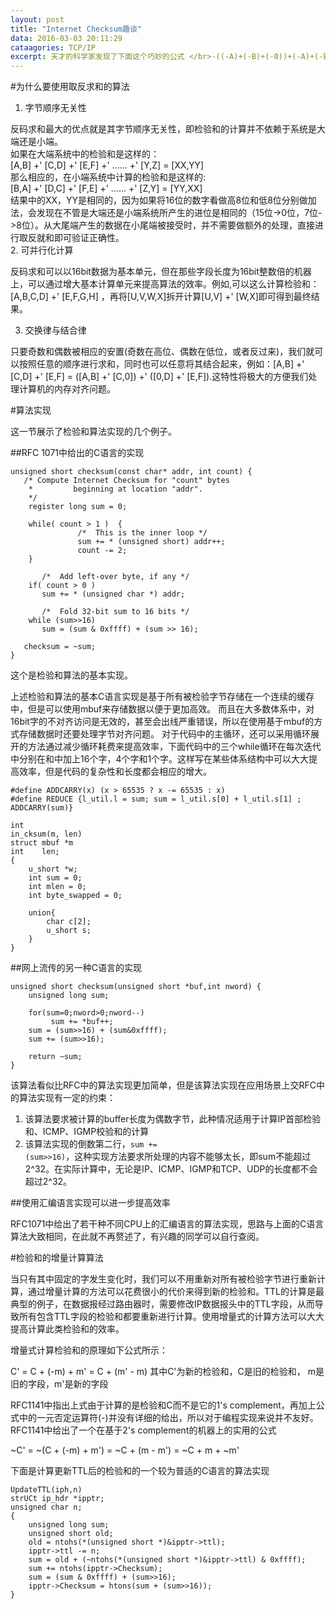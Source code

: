 ```yaml
---
layout: post
title: "Internet Checksum趣谈"
data: 2016-03-03 20:11:29
cataagories: TCP/IP
excerpt: 天才的科学家发现了下面这个巧妙的公式 </br>-((-A)+(-B)+(-0))+(-A)+(-B)=0</br>于是，每天要运行无数次的检验和算法便诞生了
---
```




#为什么要使用取反求和的算法
1. 字节顺序无关性

反码求和最大的优点就是其字节顺序无关性，即检验和的计算并不依赖于系统是大端还是小端。  
如果在大端系统中的检验和是这样的：  
    [A,B] +' [C,D] +' [E,F] +' ...... +' [Y,Z] = [XX,YY]  
那么相应的，在小端系统中计算的检验和是这样的:  
    [B,A] +' [D,C] +' [F,E] +' ...... +' [Z,Y] = [YY,XX]  
结果中的XX，YY是相同的，因为如果将16位的数字看做高8位和低8位分别做加法，会发现在不管是大端还是小端系统所产生的进位是相同的（15位->0位，7位->8位）。从大尾端产生的数据在小尾端被接受时，并不需要做额外的处理，直接进行取反就和即可验证正确性。  
2. 可并行化计算

反码求和可以以16bit数据为基本单元，但在那些字段长度为16bit整数倍的机器上，可以通过增大基本计算单元来提高算法的效率。例如,可以这么计算检验和： [A,B,C,D]  +' [E,F,G,H] ，再将[U,V,W,X]拆开计算[U,V] +' [W,X]即可得到最终结果。

3. 交换律与结合律

只要奇数和偶数被相应的安置(奇数在高位、偶数在低位，或者反过来)，我们就可以按照任意的顺序进行求和，同时也可以任意将其结合起来，例如：[A,B] +' [C,D] +' [E,F] = ([A,B] +' [C,0]) +' ([0,D] +' [E,F]).这特性将极大的方便我们处理计算机的内存对齐问题。


#算法实现

这一节展示了检验和算法实现的几个例子。

##RFC 1071中给出的C语言的实现

    unsigned short checksum(const char* addr, int count) {
       /* Compute Internet Checksum for "count" bytes
        *         beginning at location "addr".
        */
        register long sum = 0;

        while( count > 1 )  {
                   /*  This is the inner loop */
                   sum += * (unsigned short) addr++;
                   count -= 2;
        }

           /*  Add left-over byte, if any */
        if( count > 0 )
           sum += * (unsigned char *) addr;

           /*  Fold 32-bit sum to 16 bits */
        while (sum>>16)
           sum = (sum & 0xffff) + (sum >> 16);

       checksum = ~sum;
    }

这个是检验和算法的基本实现。

上述检验和算法的基本C语言实现是基于所有被检验字节存储在一个连续的缓存中，但是可以使用mbuf来存储数据以便于更加高效。 而且在大多数体系中，对16bit字的不对齐访问是无效的，甚至会出线严重错误，所以在使用基于mbuf的方式存储数据时还要处理字节对齐问题。
对于代码中的主循环，还可以采用循环展开的方法通过减少循环耗费来提高效率，下面代码中的三个while循环在每次迭代中分别在和中加上16个字，4个字和1个字。这样写在某些体系结构中可以大大提高效率，但是代码的复杂性和长度都会相应的增大。

    #define ADDCARRY(x) (x > 65535 ? x -= 65535 : x)
    #define REDUCE {l_util.l = sum; sum = l_util.s[0] + l_util.s[1] ; ADDCARRY(sum)}

    int
    in_cksum(m, len)
    struct mbuf *m
    int    len;
    {
        u_short *w;
        int sum = 0;
        int mlen = 0;
        int byte_swapped = 0;

        union{
            char c[2];
            u_short s;
        }
    }


##网上流传的另一种C语言的实现

    unsigned short checksum(unsigned short *buf,int nword) {
        unsigned long sum;

        for(sum=0;nword>0;nword--)
             sum += *buf++;
        sum = (sum>>16) + (sum&0xffff);
        sum += (sum>>16);

        return ~sum;
    }

该算法看似比RFC中的算法实现更加简单，但是该算法实现在应用场景上交RFC中的算法实现有一定的约束：
1. 该算法要求被计算的buffer长度为偶数字节，此种情况适用于计算IP首部检验和、ICMP、IGMP校验和的计算
2. 该算法实现的倒数第二行，<code>sum += (sum>>16)</code>，这种实现方法要求所处理的内容不能够太长，即sum不能超过2^32。在实际计算中，无论是IP、ICMP、IGMP和TCP、UDP的长度都不会超过2^32。


##使用汇编语言实现可以进一步提高效率

RFC1071中给出了若干种不同CPU上的汇编语言的算法实现，思路与上面的C语言算法大致相同，在此就不再赘述了，有兴趣的同学可以自行查阅。


#检验和的增量计算算法

当只有其中固定的字发生变化时，我们可以不用重新对所有被检验字节进行重新计算，通过增量计算的方法可以花费很小的代价来得到新的检验和。TTL的计算是最典型的例子，在数据报经过路由器时，需要修改IP数据报头中的TTL字段，从而导致所有包含TTL字段的检验和都要重新进行计算。使用增量式的计算方法可以大大提高计算此类检验和的效率。

增量式计算检验和的原理如下公式所示：

C' = C + (-m) + m' = C + (m' - m)        其中C'为新的检验和，C是旧的检验和， m是旧的字段，m'是新的字段

RFC1141中指出上式由于计算的是检验和C而不是它的1's complement，再加上公式中的一元否定运算符(-)并没有详细的给出，所以对于编程实现来说并不友好。RFC1141中给出了一个在基于2's complement的机器上的实用的公式

~C' = ~(C + (-m) + m') = ~C + (m - m') = ~C + m + ~m'

下面是计算更新TTL后的检验和的一个较为普适的C语言的算法实现


    UpdateTTL(iph,n)
    strUCt ip_hdr *ipptr;
    unsigned char n;
    {
        unsigned long sum;
        unsigned short old;
        old = ntohs(*(unsigned short *)&ipptr->ttl);
        ipptr->ttl -= n;
        sum = old + (~ntohs(*(unsigned short *)&ipptr->ttl) & 0xffff);
        sum += ntohs(ipptr->Checksum);
        sum = (sum & 0xffff) + (sum>>16);
        ipptr->Checksum = htons(sum + (sum>>16));
    }
